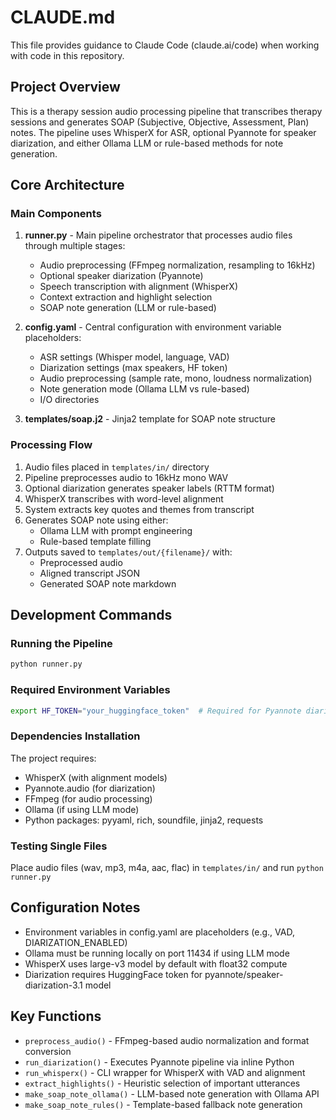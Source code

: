 # CLAUDE.md

This file provides guidance to Claude Code (claude.ai/code) when working with code in this repository.

## Project Overview

This is a therapy session audio processing pipeline that transcribes therapy sessions and generates SOAP (Subjective, Objective, Assessment, Plan) notes. The pipeline uses WhisperX for ASR, optional Pyannote for speaker diarization, and either Ollama LLM or rule-based methods for note generation.

## Core Architecture

### Main Components

1. **runner.py** - Main pipeline orchestrator that processes audio files through multiple stages:
   - Audio preprocessing (FFmpeg normalization, resampling to 16kHz)
   - Optional speaker diarization (Pyannote)
   - Speech transcription with alignment (WhisperX)
   - Context extraction and highlight selection
   - SOAP note generation (LLM or rule-based)

2. **config.yaml** - Central configuration with environment variable placeholders:
   - ASR settings (Whisper model, language, VAD)
   - Diarization settings (max speakers, HF token)
   - Audio preprocessing (sample rate, mono, loudness normalization)
   - Note generation mode (Ollama LLM vs rule-based)
   - I/O directories

3. **templates/soap.j2** - Jinja2 template for SOAP note structure

### Processing Flow

1. Audio files placed in `templates/in/` directory
2. Pipeline preprocesses audio to 16kHz mono WAV
3. Optional diarization generates speaker labels (RTTM format)
4. WhisperX transcribes with word-level alignment
5. System extracts key quotes and themes from transcript
6. Generates SOAP note using either:
   - Ollama LLM with prompt engineering
   - Rule-based template filling
7. Outputs saved to `templates/out/{filename}/` with:
   - Preprocessed audio
   - Aligned transcript JSON
   - Generated SOAP note markdown

## Development Commands

### Running the Pipeline
```bash
python runner.py
```

### Required Environment Variables
```bash
export HF_TOKEN="your_huggingface_token"  # Required for Pyannote diarization
```

### Dependencies Installation
The project requires:
- WhisperX (with alignment models)
- Pyannote.audio (for diarization)
- FFmpeg (for audio processing)
- Ollama (if using LLM mode)
- Python packages: pyyaml, rich, soundfile, jinja2, requests

### Testing Single Files
Place audio files (wav, mp3, m4a, aac, flac) in `templates/in/` and run `python runner.py`

## Configuration Notes

- Environment variables in config.yaml are placeholders (e.g., VAD, DIARIZATION_ENABLED)
- Ollama must be running locally on port 11434 if using LLM mode
- WhisperX uses large-v3 model by default with float32 compute
- Diarization requires HuggingFace token for pyannote/speaker-diarization-3.1 model

## Key Functions

- `preprocess_audio()` - FFmpeg-based audio normalization and format conversion
- `run_diarization()` - Executes Pyannote pipeline via inline Python
- `run_whisperx()` - CLI wrapper for WhisperX with VAD and alignment
- `extract_highlights()` - Heuristic selection of important utterances
- `make_soap_note_ollama()` - LLM-based note generation with Ollama API
- `make_soap_note_rules()` - Template-based fallback note generation